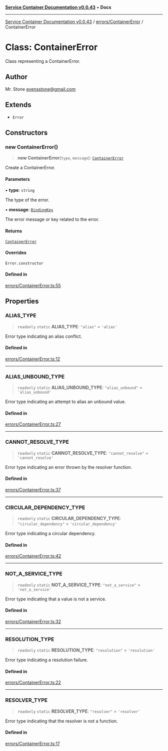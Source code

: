 [**Service Container Documentation v0.0.43**](../../../README.md) • **Docs**

***

[Service Container Documentation v0.0.43](../../../modules.md) / [errors/ContainerError](../README.md) / ContainerError

# Class: ContainerError

Class representing a ContainerError.

## Author

Mr. Stone <evensstone@gmail.com>

## Extends

- `Error`

## Constructors

### new ContainerError()

> **new ContainerError**(`type`, `message`): [`ContainerError`](ContainerError.md)

Create a ContainerError.

#### Parameters

• **type**: `string`

The type of the error.

• **message**: [`BindingKey`](../../../declarations/type-aliases/BindingKey.md)

The error message or key related to the error.

#### Returns

[`ContainerError`](ContainerError.md)

#### Overrides

`Error.constructor`

#### Defined in

[errors/ContainerError.ts:55](https://github.com/stonemjs/service-container/blob/f563ebfbcf5ea11d75901c138f530235ce2f4c94/src/errors/ContainerError.ts#L55)

## Properties

### ALIAS\_TYPE

> `readonly` `static` **ALIAS\_TYPE**: `"alias"` = `'alias'`

Error type indicating an alias conflict.

#### Defined in

[errors/ContainerError.ts:12](https://github.com/stonemjs/service-container/blob/f563ebfbcf5ea11d75901c138f530235ce2f4c94/src/errors/ContainerError.ts#L12)

***

### ALIAS\_UNBOUND\_TYPE

> `readonly` `static` **ALIAS\_UNBOUND\_TYPE**: `"alias_unbound"` = `'alias_unbound'`

Error type indicating an attempt to alias an unbound value.

#### Defined in

[errors/ContainerError.ts:27](https://github.com/stonemjs/service-container/blob/f563ebfbcf5ea11d75901c138f530235ce2f4c94/src/errors/ContainerError.ts#L27)

***

### CANNOT\_RESOLVE\_TYPE

> `readonly` `static` **CANNOT\_RESOLVE\_TYPE**: `"cannot_resolve"` = `'cannot_resolve'`

Error type indicating an error thrown by the resolver function.

#### Defined in

[errors/ContainerError.ts:37](https://github.com/stonemjs/service-container/blob/f563ebfbcf5ea11d75901c138f530235ce2f4c94/src/errors/ContainerError.ts#L37)

***

### CIRCULAR\_DEPENDENCY\_TYPE

> `readonly` `static` **CIRCULAR\_DEPENDENCY\_TYPE**: `"circular_dependency"` = `'circular_dependency'`

Error type indicating a circular dependency.

#### Defined in

[errors/ContainerError.ts:42](https://github.com/stonemjs/service-container/blob/f563ebfbcf5ea11d75901c138f530235ce2f4c94/src/errors/ContainerError.ts#L42)

***

### NOT\_A\_SERVICE\_TYPE

> `readonly` `static` **NOT\_A\_SERVICE\_TYPE**: `"not_a_service"` = `'not_a_service'`

Error type indicating that a value is not a service.

#### Defined in

[errors/ContainerError.ts:32](https://github.com/stonemjs/service-container/blob/f563ebfbcf5ea11d75901c138f530235ce2f4c94/src/errors/ContainerError.ts#L32)

***

### RESOLUTION\_TYPE

> `readonly` `static` **RESOLUTION\_TYPE**: `"resolution"` = `'resolution'`

Error type indicating a resolution failure.

#### Defined in

[errors/ContainerError.ts:22](https://github.com/stonemjs/service-container/blob/f563ebfbcf5ea11d75901c138f530235ce2f4c94/src/errors/ContainerError.ts#L22)

***

### RESOLVER\_TYPE

> `readonly` `static` **RESOLVER\_TYPE**: `"resolver"` = `'resolver'`

Error type indicating that the resolver is not a function.

#### Defined in

[errors/ContainerError.ts:17](https://github.com/stonemjs/service-container/blob/f563ebfbcf5ea11d75901c138f530235ce2f4c94/src/errors/ContainerError.ts#L17)
